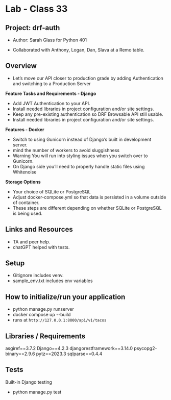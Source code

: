 # Lab - Class 33
## Project: drf-auth

- Author: Sarah Glass for Python 401

- Collaborated with Anthony, Logan, Dan, Slava at a Remo table.

## Overview

- Let’s move our API closer to production grade by adding Authentication and switching to a Production Server

**Feature Tasks and Requirements - Django**

- Add JWT Authentication to your API.
- Install needed libraries in project configuration and/or site settings.
- Keep any pre-existing authentication so DRF Browsable API still usable.
- Install needed libraries in project configuration and/or site settings.


**Features - Docker**

- Switch to using Gunicorn instead of Django’s built in development server.
- mind the number of workers to avoid sluggishness
- Warning You will run into styling issues when you switch over to Gunicorn.
- On Django side you’ll need to properly handle static files using Whitenoise

**Storage Options**

- Your choice of SQLite or PostgreSQL
- Adjust docker-compose.yml so that data is persisted in a volume outside of container.
- These steps are different depending on whether SQLite or PostgreSQL is being used.


## Links and Resources

* TA and peer help.
* chatGPT helped with tests.

## Setup

- Gitignore includes venv.
- sample_env.txt includes env variables

## How to initialize/run your application

- python manage.py runserver
- docker compose up --build
- runs at `http://127.0.0.1:8000/api/v1/tacos`

## Libraries / Requirements

asgiref==3.7.2
Django==4.2.3
djangorestframework==3.14.0
psycopg2-binary==2.9.6
pytz==2023.3
sqlparse==0.4.4

## Tests

Built-in Django testing

- python manage.py test